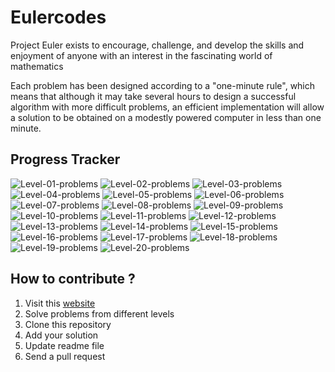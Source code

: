 # Eulercodes

Project Euler exists to encourage, challenge, and develop the skills and enjoyment of anyone with an interest in the fascinating world of mathematics

Each problem has been designed according to a "one-minute rule", which means that although it may take several hours to design a successful algorithm with more difficult problems, an efficient implementation will allow a solution to be obtained on a modestly powered computer in less than one minute.

## Progress Tracker

![Level-01-problems](https://progress-bar.dev/84?width=500&title=Level-01-problems)
![Level-02-problems](https://progress-bar.dev/06?width=500&title=Level-02-problems)
![Level-03-problems](https://progress-bar.dev/05?width=500&title=Level-03-problems)
![Level-04-problems](https://progress-bar.dev/00?width=500&title=Level-04-problems)
![Level-05-problems](https://progress-bar.dev/00?width=500&title=Level-05-problems)
![Level-06-problems](https://progress-bar.dev/00?width=500&title=Level-06-problems)
![Level-07-problems](https://progress-bar.dev/00?width=500&title=Level-07-problems)
![Level-08-problems](https://progress-bar.dev/00?width=500&title=Level-08-problems)
![Level-09-problems](https://progress-bar.dev/00?width=500&title=Level-09-problems)
![Level-10-problems](https://progress-bar.dev/00?width=500&title=Level-10-problems)
![Level-11-problems](https://progress-bar.dev/00?width=500&title=Level-11-problems)
![Level-12-problems](https://progress-bar.dev/00?width=500&title=Level-12-problems)
![Level-13-problems](https://progress-bar.dev/00?width=500&title=Level-13-problems)
![Level-14-problems](https://progress-bar.dev/00?width=500&title=Level-14-problems)
![Level-15-problems](https://progress-bar.dev/00?width=500&title=Level-15-problems)
![Level-16-problems](https://progress-bar.dev/00?width=500&title=Level-16-problems)
![Level-17-problems](https://progress-bar.dev/00?width=500&title=Level-17-problems)
![Level-18-problems](https://progress-bar.dev/00?width=500&title=Level-18-problems)
![Level-19-problems](https://progress-bar.dev/00?width=500&title=Level-19-problems)
![Level-20-problems](https://progress-bar.dev/00?width=500&title=Level-20-problems)

## How to contribute ?

<ol>
<li> Visit this <a href="https://projecteuler.net/">website</a>
<li> Solve problems from different levels
<li> Clone this repository
<li> Add your solution
<li> Update readme file
<li> Send a pull request
</ol>
